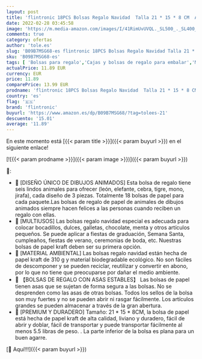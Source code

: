 ```yaml
---
layout: post
title: 'flintronic 18PCS Bolsas Regalo Navidad  Talla 21 * 15 * 8 CM  Animales Bolsas Cumpleaños Infantil Bolsas de Papel Bolsa de Regalo de Papel Kraft para Animales Selva Fiesta con 6 Animales Mezclado'
date: 2022-02-28 03:45:58
image: 'https://m.media-amazon.com/images/I/41RimUvUVQL._SL500_._SL400_.jpg'
comments: true
category: ofertas
author: 'tole.es'
slug: 'B09B7MSG68-es flintronic 18PCS Bolsas Regalo Navidad Talla 21 * 15 * 8...'
sku: 'B09B7MSG68-es'
tags: [ 'Bolsas para regalo','Cajas y bolsas de regalo para embalar','Material de embalaje','Oficina y papelería','Sobres y suministros para el correo','flintronic','navidad', ]
actualPrice: 11.89 EUR
currency: EUR
price: 11.89
comparePrice: 13.99 EUR
prodname: 'flintronic 18PCS Bolsas Regalo Navidad  Talla 21 * 15 * 8 CM  Animales Bolsas Cumpleaños Infantil Bolsas de Papel Bolsa de Regalo de Papel Kraft para Animales Selva Fiesta con 6 Animales Mezclado'
country: 'es'
flag: '🇪🇸'
brand: 'flintronic'
buyurl: 'https://www.amazon.es/dp/B09B7MSG68/?tag=tolees-21'
descuento: '15.01'
average: '11.89'
---
```


En este momento está [{{< param title >}}]({{< param buyurl >}}) en el siguiente enlace!

[![{{< param prodname >}}]({{< param image >}})]({{< param buyurl >}})

🔎:

- 🎁 [DISEÑO ÚNICO DE DIBUJOS ANIMADOS] Esta bolsa de regalo tiene seis lindos animales para ofrecer (león, elefante, cebra, tigre, mono, jirafa), cada diseño de 3 piezas. Totalmente 18 bolsas de papel para cada paquete.Las bolsas de regalo de papel de animales de dibujos animados siempre hacen felices a las personas cuando reciben un regalo con ellas.
- 🎁 [MULTIUSOS] Las bolsas regalo navidad especial es adecuada para colocar bocadillos, dulces, galletas, chocolate, menta y otros artículos pequeños. Se puede aplicar a fiestas de graduación, Semana Santa, cumpleaños, fiestas de verano, ceremonias de boda, etc. Nuestras bolsas de papel kraft deben ser su primera opción.
- 🎁 [MATERIAL AMBIENTAL] Las bolsas regalo navidad están hecha de papel kraft de 310 g y material biodegradable ecológico. No son fáciles de descomponer y se pueden reciclar, reutilizar y convertir en abono, por lo que no tiene que preocuparse por dañar el medio ambiente.
- 🎁 【BOLSAS DE REGALO CON ASAS ESTABLES】 Las bolsas de papel tienen asas que se sujetan de forma segura a las bolsas. No se desprenden como las asas de otras bolsas. Todos los sellos de la bolsa son muy fuertes y no se pueden abrir ni rasgar fácilmente. Los artículos grandes se pueden almacenar a través de la gran abertura.
- 🎁 [PREMIUM Y DURADERO] Tamaño: 21 * 15 * 8CM, la bolsa de papel está hecha de papel kraft de alta calidad, liviano y duradero, fácil de abrir y doblar, fácil de transportar y puede transportar fácilmente al menos 5.5 libras de peso. . La parte inferior de la bolsa es plana para un buen agarre.

[🛒 Aquí!!!]({{< param buyurl >}})

